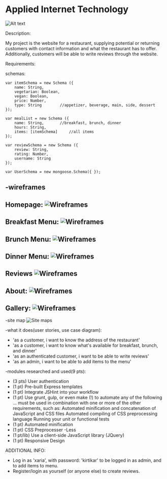 # Applied Internet Technology

![Alt text](./documentation/cookies.jpg?raw=true "Optional Title")

Description:  

My project is the website for a restaurant, supplying potential or returning customers with contact information and what the restaurant has to offer. Additionally, customers will be able to write reviews through the website.


Requirements:  

schemas:  

	var itemSchema = new Schema ({
		name: String,
		vegetarian: Boolean,
		vegan: Boolean,
		price: Number,
		type: String		//appetizer, beverage, main, side, dessert
	});

	var mealList = new Schema ({
		name: String,		//breakfast, brunch, dinner
		hours: String,
		items: [itemSchema]		//all items
	});

	var reviewSchema = new Schema ({
		review: String, 
		rating: Number,
		username: String
	});
	
	var UserSchema = new mongoose.Schema({ });

-wireframes
----------------------------------------------------------------
Homepage:
![Wireframes](./documentation/Homepage.png?raw=true "Wireframes")
----------------------------------------------------------------
Breakfast Menu:
![Wireframes](./documentation/Breakfast.png?raw=true "Wireframes")
----------------------------------------------------------------
Brunch Menu:
![Wireframes](./documentation/Brunch.png?raw=true "Wireframes")
----------------------------------------------------------------
Dinner Menu:
![Wireframes](./documentation/Dinner.png?raw=true "Wireframes")
----------------------------------------------------------------
Reviews
![Wireframes](./documentation/Reviews.png?raw=true "Wireframes")
----------------------------------------------------------------
About:
![Wireframes](./documentation/About.png?raw=true "Wireframes")
----------------------------------------------------------------
Gallery:
![Wireframes](./documentation/Gallery.png?raw=true "Wireframes")
----------------------------------------------------------------

-site map
![Site maps](./documentation/sitemap.png?raw=true "Site Maps")

-what it does(user stories, use case diagram):
* 'as a customer, i want to know the address of the restaurant'
* 'as a customer, i want to know what's available for breakfast, brunch, and dinner'
* 'as an authenticated customer, i want to be able to write reviews'
* 'as an admin, i want to be able to add items to the menu'

-modules researched and used(9 pts):
* (3 pts) User authentication 
* (1 pt) Pre-built Express templates
* (1 pt) Integrate JSHint into your workflow
* (1 pt) Use grunt, gulp, or even make (!) to automate any of the following … must be used in combination with one or more of the other requirements, such as:
	Automated minification and concatenation of JavaScript and CSS files
	Automated compiling of CSS preprocessing language
	Running your unit or functional tests
* (1 pt) Automated minification
* (1 pt) CSS Preprocesser -Less
* (1 pt/lib) Use a client-side JavaScript library (JQuery)
* (1 pt) Responsive Design 

ADDITIONAL INFO:
* Log in as 'xaria', with password: 'kirtikar' to be logged in as admin, and to add items to menu.
* Register/login as yourself (or anyone else) to create reviews.